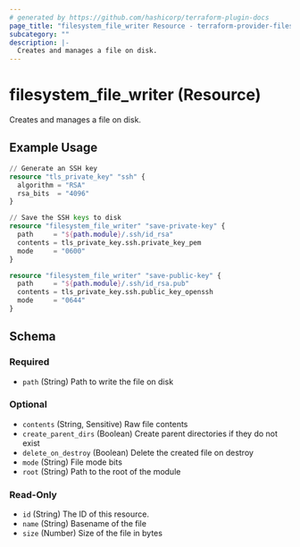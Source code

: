 ```yaml
---
# generated by https://github.com/hashicorp/terraform-plugin-docs
page_title: "filesystem_file_writer Resource - terraform-provider-filesystem"
subcategory: ""
description: |-
  Creates and manages a file on disk.
---
```


# filesystem_file_writer (Resource)

Creates and manages a file on disk.

## Example Usage

```terraform
// Generate an SSH key
resource "tls_private_key" "ssh" {
  algorithm = "RSA"
  rsa_bits  = "4096"
}

// Save the SSH keys to disk
resource "filesystem_file_writer" "save-private-key" {
  path     = "${path.module}/.ssh/id_rsa"
  contents = tls_private_key.ssh.private_key_pem
  mode     = "0600"
}

resource "filesystem_file_writer" "save-public-key" {
  path     = "${path.module}/.ssh/id_rsa.pub"
  contents = tls_private_key.ssh.public_key_openssh
  mode     = "0644"
}
```

<!-- schema generated by tfplugindocs -->
## Schema

### Required

- `path` (String) Path to write the file on disk

### Optional

- `contents` (String, Sensitive) Raw file contents
- `create_parent_dirs` (Boolean) Create parent directories if they do not exist
- `delete_on_destroy` (Boolean) Delete the created file on destroy
- `mode` (String) File mode bits
- `root` (String) Path to the root of the module

### Read-Only

- `id` (String) The ID of this resource.
- `name` (String) Basename of the file
- `size` (Number) Size of the file in bytes



